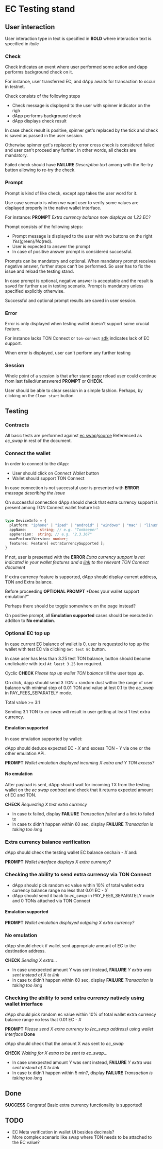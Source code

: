 # EC Testing stand

## User interaction

User interaction type in text is specified in **BOLD**
where interaction text is specified in *italic*

### Check

Check indicates an event where user performed some action and
dapp performs background check on it.

For instance, user transferred EC, and dApp awaits for transaction
to occur in testnet.

Check consists of the following steps

- Check message is displayed to the user with spinner indicator on the righ
- dApp performs background check
- dApp displays check result

In case check result is positive, spinner get's replaced by the tick
and check is saved as passed in the user session.

Otherwise spinner get's replaced by error cross check is considered failed
and user can't proceed any further.
In other words, all checks are mandatory.

Failed check should have **FAILURE** *Description text* among with the Re-try button allowing to re-try the check.

### Prompt

Prompt is kind of like check, except app takes the user word for it.

Use case scenario is when we want user to verify some values are displayed properly in the native wallet interface.

For instance: **PROMPT** *Extra currency balance now displays as 1.23 EC?*

Prompt consists of the following steps:

- Prompt message is displayed to the user with two buttons on the right *Yes*(green)/*No*(red).
- User is expected to answer the prompt
- In case of positive answer prompt is considered successful.

Prompts can be mandatory and optional.
When mandatory prompt receives negative answer, further steps can't be performed.
So user has to fix the issue and reload the testing stand.

In case prompt is optional, negative answer is acceptable and the result is saved for further use in testing scenario.
Prompt is mandatory unless specified explicitly otherwise.

Successful and optional prompt results are saved in user session.

### Error

Error is only displayed when testing wallet doesn't support some crucial feature.

For instance lacks TON Connect or `ton-connect` [sdk](https://github.com/ton-connect/sdk/tree/main/packages/sdk) indicates lack of EC support.

When error is displayed, user can't perform any further testing

### Session

Whole point of a session is that after stand page
reload user could continue from last failed/unanswered **PROMPT** or **CHECK**.

User should be able to clear session in a simple fashion.
Perhaps, by clicking on the `Clean start` button

## Testing

### Contracts

All basic tests are performed
against [ec swap](https://testnet.tonviewer.com/kQC_rkxBuZDwS81yvMSLzeXBNLCGFNofm0avwlMfNXCwoOgr)/[source](https://github.com/ton-blockchain/governance-contract/blob/minter/swap_with_reserve.tolk)
Referenced as *ec_swap* in rest of the document.

### Connect the wallet

In order to connect to the dApp:

- User should click on *Connect Wallet* button
- Wallet should support TON Connect

In case connection is not successful user is presented with **ERROR** *message
describing the issue*

On successful connection dApp should check that extra currency support is present among
TON Connect wallet feature list:

``` typescript

type DeviceInfo = {
  platform: "iphone" | "ipad" | "android" | "windows" | "mac" | "linux";
  appName:      string; // e.g. "Tonkeeper"  
  appVersion:  string; // e.g. "2.3.367"
  maxProtocolVersion: number;
  features: Feature[ extraCurrencySupported ];
}

```

If not, user is presented with the **ERROR** *Extra currency support is not indicated in your wallet features and a [link](https://github.com/ton-blockchain/ton-connect/blob/main/requests-responses.md#initiating-connection)
to the relevant TON Connect document*


If extra currency feature is supported, dApp should display current address, TON and Extra balance.


Before proceeding **OPTIONAL PROMPT** *Does your wallet support emulation?"

Perhaps there should be toggle somewhere on the page instead?

On positive prompt, all **Emulation supported** cases should
be executed in additon to **No emulation**.

### Optional EC top up

In case current EC balance of wallet is 0, user is requested to top up
the wallet with test EC via clicking `Get test EC` button.

In case user has less than 3.25 test TON balance, button should become
unclickable with text `At least 3.25` ton required.

Cyclic **CHECK** *Please top up wallet TON balance* till the user tops up.

On click, dapp should send 3 TON + random dust within the range of user balance with minimal step of 0.01 TON and value at lest 0.1
to the *ec_swap* in PAY_FEES_SEPARATELY mode.

Total value >= 3.1

Sending 3.1 TON to *ec swap* will result in user getting at least 1 test extra currency.

#### Emulation supported

In case emulation supported by wallet:

dApp should deduce expected EC - *X* and excess TON - *Y* via one or the other emulation API.

**PROMPT** *Wallet emulation displayed incoming X extra and Y TON excess?*

#### No emulation

After payload is sent, dApp should wait for incoming TX from the testing wallet on the
*ec swap contract* and check that it returns expected amount of EC and TON.

**CHECK** *Requesting X test extra currency*

- In case tx failed, display **FAILURE** *Transaction failed* and a link to failed tx
- In case tx didn't happen within 60 sec, display **FAILURE** *Transaction is taking too long*


### Extra currency balance verification

dApp should check the testing wallet EC balance onchain - *X* and:

**PROMPT** *Wallet interface displays X extra currency?*

### Checking the ability to send extra currency via TON Connect

- dApp should pick random ec value within 10% of total wallet extra currency balance range no less that 0.01 EC - *X*
- dApp should send it back to *ec_swap* in PAY_FEES_SEPARATELY mode and 0 TONs attached via TON Connect

#### Emulation supported

**PROMPT** *Wallet emulation displayed outgoing X extra currency?*

### No emulation

dApp should check if wallet sent appropriate amount of EC to the destination address.

**CHECK** *Sending X extra...*

- In case unexpected amount *Y* was sent instead, **FAILURE** *Y extra was sent instead of X tx link*
- In case tx didn't happen within 60 sec, display **FAILURE** *Transaction is taking too long*

### Checking the ability to send extra currency natively using wallet interface

dApp should pick random ec value within 10% of total wallet extra currency balance range no less that 0.01 EC - *X*

**PROMPT** *Please send X extra currency to (ec_swap address) using wallet interface* **Done**

dApp should check that the amount X was sent to *ec_swap*

**CHECK** *Waiting for X extra to be sent to ec_swap...*

- In case unexpected amount *Y* was sent instead, **FAILURE** *Y extra was sent instead of X tx link*
- In case tx didn't happen within 5 min?, display **FAILURE** *Transaction is taking too long*

## Done

**SUCCESS** Congrats! Basic extra currency functionality is supported!

## TODO

- EC Meta verification in wallet UI besides decimals?
- More complex scenario like swap where TON needs to be attached to the EC value?
